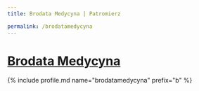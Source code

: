 ```yaml
---
title: Brodata Medycyna | Patromierz

permalink: /brodatamedycyna
---
```


# [Brodata Medycyna](https://patronite.pl/brodatamedycyna)

{% include profile.md name="brodatamedycyna" prefix="b" %}
